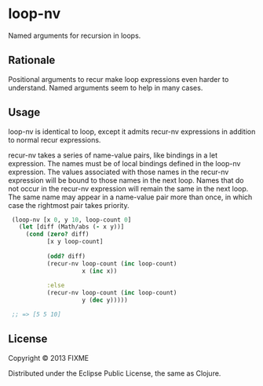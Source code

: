 # loop-nv

Named arguments for recursion in loops.

## Rationale

Positional arguments to recur make loop expressions even harder to understand.
Named arguments seem to help in many cases.

## Usage

loop-nv is identical to loop, except it admits recur-nv expressions in addition
to normal recur expressions. 
 
recur-nv takes a series of name-value pairs, like bindings in a let
expression. The names must be of local bindings defined in the loop-nv
expression. The values associated with those names in the recur-nv 
expression will be bound to those names in the next loop. Names that 
do not occur in the recur-nv expression will remain the same in the 
next loop. The same name may appear in a name-value pair more than
once, in which case the rightmost pair takes priority.

```clojure
 (loop-nv [x 0, y 10, loop-count 0]
   (let [diff (Math/abs (- x y))]
     (cond (zero? diff)
           [x y loop-count]
		       
           (odd? diff)
           (recur-nv loop-count (inc loop-count)
                     x (inc x))
		       
           :else
           (recur-nv loop-count (inc loop-count) 
                     y (dec y)))))

 ;; => [5 5 10]
```

## License

Copyright © 2013 FIXME

Distributed under the Eclipse Public License, the same as Clojure.
